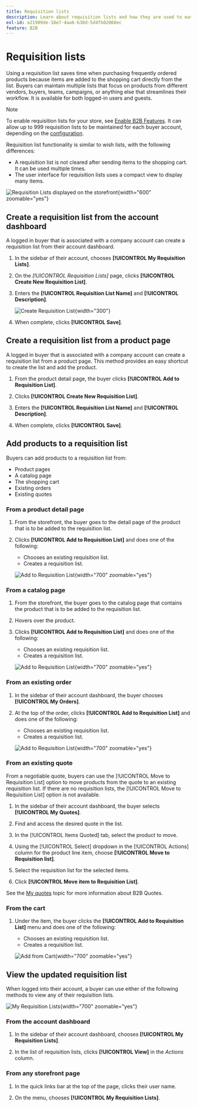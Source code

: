 ```yaml
---
title: Requisition lists
description: Learn about requisition lists and how they are used to easily add frequently ordered products to the shopping cart.
exl-id: a21909de-18e7-4aa6-b30d-5d4fb02060ec
feature: B2B
---
```

# Requisition lists

Using a requisition list saves time when purchasing frequently ordered products because items are added to the shopping cart directly from the list. Buyers can maintain multiple lists that focus on products from different vendors, buyers, teams, campaigns, or anything else that streamlines their workflow. It is available for both logged-in users and guests.

>[!NOTE]
>
>To enable requisition lists for your store, see [Enable B2B Features](enable-basic-features.md). It can allow up to 999 requisition lists to be maintained for each buyer account, depending on the [configuration](configure-requisition-lists.md).

Requisition list functionality is similar to wish lists, with the following differences:

- A requisition list is not cleared after sending items to the shopping cart. It can be used multiple times.
- The user interface for requisition lists uses a compact view to display many items.

![Requisition Lists displayed on the storefront](./assets/account-dashboard-my-requisition-lists.png){width="600" zoomable="yes"}

## Create a requisition list from the account dashboard

A logged in buyer that is associated with a company account can create a requisition list from their account dashboard.

1. In the sidebar of their account, chooses **[!UICONTROL My Requisition Lists]**.

1. On the _[!UICONTROL Requisition Lists]_ page, clicks **[!UICONTROL Create New Requisition List]**.

1. Enters the **[!UICONTROL Requisition List Name]** and **[!UICONTROL Description]**.

   ![Create Requisition List](./assets/requisition-list-create.png){width="300"}

1. When complete, clicks **[!UICONTROL Save]**.

## Create a requisition list from a product page

A logged in buyer that is associated with a company account can create a requisition list from a product page. This method provides an easy shortcut to create the list and add the product.

1. From the product detail page, the buyer clicks **[!UICONTROL Add to Requisition List]**.

1. Clicks **[!UICONTROL Create New Requisition List]**.

1. Enters the **[!UICONTROL Requisition List Name]** and **[!UICONTROL Description]**.

1. When complete, clicks **[!UICONTROL Save]**.

## Add products to a requisition list

Buyers can add products to a requisition list from:

- Product pages
- A catalog page
- The shopping cart
- Existing orders
- Existing quotes

### From a product detail page

1. From the storefront, the buyer goes to the detail page of the product that is to be added to the requisition list.

1. Clicks **[!UICONTROL Add to Requisition List]** and does one of the following:

   - Chooses an existing requisition list.
   - Creates a requisition list.

   ![Add to Requisition List](./assets/requisition-list-product-detail.png){width="700" zoomable="yes"}

### From a catalog page

1. From the storefront, the buyer goes to the catalog page that contains the product that is to be added to the requisition list.

1. Hovers over the product.

1. Clicks **[!UICONTROL Add to Requisition List]** and does one of the following:

   - Chooses an existing requisition list.
   - Creates a requisition list.

   ![Add to Requisition List](./assets/requisition-list-add-product.png){width="700" zoomable="yes"}

### From an existing order

1. In the sidebar of their account dashboard, the buyer chooses **[!UICONTROL My Orders]**.

1. At the top of the order, clicks **[!UICONTROL Add to Requisition List]** and does one of the following:

   - Chooses an existing requisition list.
   - Creates a requisition list.

   ![Add to Requisition List](./assets/requisition-list-add-from-order.png){width="700" zoomable="yes"}

### From an existing quote

From a negotiable quote, buyers can use the [!UICONTROL Move to Requisition List] option to move products from the quote to an existing requisition list. If there are no requisition lists, the  [!UICONTROL Move to Requisition List] option is not available.

1. In the sidebar of their account dashboard, the buyer selects **[!UICONTROL My Quotes]**.

1. Find and access the desired quote in the list.

1. In the [!UICONTROL Items Quoted] tab, select the product to move.

1. Using the [!UICONTROL Select] dropdown in the [!UICONTROL Actions] column for the product line item, choose **[!UICONTROL Move to Requisition list]**.

1. Select the requisition list for the selected items.

1. Click **[!UICONTROL Move item to Requisition List]**.

See the [My quotes](account-dashboard-my-quotes.md) topic for more information about B2B Quotes.

### From the cart

1. Under the item, the buyer clicks the **[!UICONTROL Add to Requisition List]** menu and does one of the following:

   - Chooses an existing requisition list.
   - Creates a requisition list.

   ![Add from Cart](./assets/requisition-list-add-from-cart.png){width="700" zoomable="yes"}

## View the updated requisition list

When logged into their account, a buyer can use either of the following methods to view any of their requisition lists.

![My Requisition Lists](./assets/requisition-lists-menu-select-storefront.png){width="700" zoomable="yes"}

### From the account dashboard

1. In the sidebar of their account dashboard, chooses **[!UICONTROL My Requisition Lists]**.

1. In the list of requisition lists, clicks **[!UICONTROL View]** in the _Actions_ column.

### From any storefront page

1. In the quick links bar at the top of the page, clicks their user name.

1. On the menu, chooses **[!UICONTROL My Requisition Lists]**.
